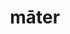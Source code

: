 ---
title: māter
meaning: mother
ch: six
pos: nounthird
genitive: mātris
abbgender: f.
abbgender2: fem.
gender: feminine
declension: third
derivative: matriarch, maternity
---